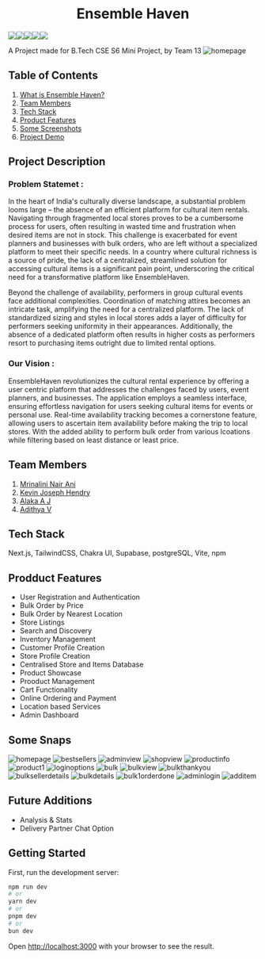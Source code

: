 # **<div align="center">Ensemble Haven</div>**  
<img src="https://img.shields.io/badge/React-20232A?style=for-the-badge&logo=react&logoColor=61DAFB"><img src="https://img.shields.io/badge/javascript-%23323330.svg?style=for-the-badge&logo=javascript&logoColor=%23F7DF1E"/><img src="https://img.shields.io/badge/React_Router-CA4245?style=for-the-badge&logo=react-router&logoColor=white"/><img src="https://img.shields.io/badge/html5-%23E34F26.svg?style=for-the-badge&logo=html5&logoColor=white"/><img src="https://img.shields.io/badge/css3-%231572B6.svg?style=for-the-badge&logo=css3&logoColor=white"/>
<br>

A Project made for B.Tech CSE S6 Mini Project, by Team 13
![homepage](https://github.com/hacksh4w/miniproj/assets/91671136/0e3cb753-d53b-472e-9fda-c4ca557b10ed)

## Table of Contents
1. [What is Ensemble Haven?](#project-description)
2. [Team Members](#team-members)
3. [Tech Stack](#tech-stack)
4. [Product Features](#product-features)
5. [Some Screenshots](#some-snaps)
6. [Project Demo](#project-demo)

## Project Description
<h3>Problem Statemet : </h3> In the heart of India's culturally diverse landscape, a substantial problem looms large – the absence of an efficient platform for cultural item rentals. Navigating through fragmented local stores proves to be a cumbersome process for users, often resulting in wasted time and frustration when desired items are not in stock. This challenge is exacerbated for event planners and businesses with bulk orders, who are left without a specialized platform to meet their specific needs. In a country where cultural richness is a source of pride, the lack of a centralized, streamlined solution for accessing cultural items is a significant pain point, underscoring the critical need for a transformative platform like EnsembleHaven.
 
Beyond the challenge of availability, performers in group cultural events face additional complexities. Coordination of matching attires becomes an intricate task, amplifying the need for a centralized platform. The lack of standardized sizing and styles in local stores adds a layer of difficulty for performers seeking uniformity in their appearances. Additionally, the absence of a dedicated platform often results in higher costs as performers resort to purchasing items outright due to limited rental options. 

<h3>Our Vision : </h3> EnsembleHaven revolutionizes the cultural rental experience by offering a user centric platform that addresses the challenges faced by users, event planners, and businesses. The application employs a seamless interface, ensuring effortless navigation for users seeking cultural items for events or personal use. Real-time availability tracking becomes a cornerstone feature, allowing users to ascertain item availability before making the trip to local stores.
With the added ability to perform bulk order from various lcoations while filtering based on least distance or least price.

## Team Members
1. [Mrinalini Nair Ani](https://github.com/hacksh4w/)
1. [Kevin Joseph Hendry](https://github.com/niyashiyas)
1. [Alaka A J](https://github.com/alaka03aj)
1. [Adithya V](https://github.com/milkbreadzee)

## Tech Stack
Next.js, TailwindCSS, Chakra UI, Supabase, postgreSQL, Vite, npm

## Prodduct Features 
- User Registration and Authentication
- Bulk Order by Price
-  Bulk Order by Nearest Location
-  Store Listings
-  Search and Discovery
-  Inventory Management
-  Customer Profile Creation
-  Store Profile Creation
-  Centralised Store and Items Database
-  Product Showcase
-  Prooduct Management
-  Cart Functionality
-  Online Ordering and Payment
- Location based Services
- Admin Dashboard

## Some Snaps
![homepage](https://github.com/hacksh4w/miniproj/assets/91671136/0e3cb753-d53b-472e-9fda-c4ca557b10ed)
![bestsellers](https://github.com/hacksh4w/miniproj/assets/91671136/3ad885d3-f989-4631-9401-55168cf4751a)
![adminview](https://github.com/hacksh4w/miniproj/assets/91671136/070dbf66-6598-4b08-b569-f384ad657382)
![shopview](https://github.com/hacksh4w/miniproj/assets/91671136/1da7e480-f319-4a72-90d9-d3b8d725586c)
![productinfo](https://github.com/hacksh4w/miniproj/assets/91671136/bc5fb694-cb92-446e-a8bd-df9c65d4a90a)
![product1](https://github.com/hacksh4w/miniproj/assets/91671136/8e2e0de5-c13a-4d3d-9824-c81c6e190f8f)
![loginoptions](https://github.com/hacksh4w/miniproj/assets/91671136/0e12f362-7f59-45ee-94ae-8d2a4c157063)
![bulk](https://github.com/hacksh4w/miniproj/assets/91671136/0ed0e165-e51d-4de9-a4fb-dffb23d4f243)
![bulkview](https://github.com/hacksh4w/miniproj/assets/91671136/8f85bd0e-77f5-4261-b993-2e0af46c67f0)
![bulkthankyou](https://github.com/hacksh4w/miniproj/assets/91671136/5f781576-9444-4d5b-8491-a7e4ef92468c)
![bulksellerdetails](https://github.com/hacksh4w/miniproj/assets/91671136/1beaadaa-e1ec-4531-a9d7-befa035008ca)
![bulkdetails](https://github.com/hacksh4w/miniproj/assets/91671136/4a05673f-1f2e-4ab5-9837-5cfe9cfba6a3)
![bulk1orderdone](https://github.com/hacksh4w/miniproj/assets/91671136/80e59fe3-c484-4660-8395-69721f29e7a4)
![adminlogin](https://github.com/hacksh4w/miniproj/assets/91671136/1d91c3e0-3e46-406d-b1ed-39ba31866d44)
![additem](https://github.com/hacksh4w/miniproj/assets/91671136/7af37884-04e1-4108-a103-3890383e7fec)


## Future Additions 
- Analysis & Stats
- Delivery Partner Chat Option

## Getting Started

First, run the development server:

```bash
npm run dev
# or
yarn dev
# or
pnpm dev
# or
bun dev
```

Open [http://localhost:3000](http://localhost:3000) with your browser to see the result.

